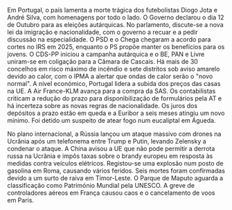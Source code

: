 Em Portugal, o país lamenta a morte trágica dos futebolistas Diogo Jota e André Silva, com homenagens por todo o lado. O Governo declarou o dia 12 de Outubro para as eleições autárquicas. No parlamento, discute-se a nova lei da imigração e nacionalidade, com o governo a recuar e a pedir discussão na especialidade. O PSD e o Chega chegaram a acordo para cortes no IRS em 2025, enquanto o PS propõe manter os benefícios para os jovens. O CDS-PP iniciou a campanha autárquica e o BE, PAN e Livre uniram-se em coligação para a Câmara de Cascais. Há mais de 30 concelhos em risco máximo de incêndio e sete distritos sob aviso amarelo devido ao calor, com o IPMA a alertar que ondas de calor serão o "novo normal". A nível económico, Portugal lidera a subida dos preços das casas na UE. A Air France-KLM avança para a compra da SAS. Os contabilistas criticam a redução do prazo para disponibilização de formulários pela AT e há incerteza sobre as novas regras de nacionalidade. Os juros dos depósitos a prazo estão em queda e a Euribor a seis meses atingiu um novo mínimo. Foi detido um suspeito de atear fogo num eucaliptal em Águeda.

No plano internacional, a Rússia lançou um ataque massivo com drones na Ucrânia após um telefonema entre Trump e Putin, levando Zelensky a condenar o ataque. A China avisou a UE que não pode permitir a derrota russa na Ucrânia e impôs taxas sobre o brandy europeu em resposta às medidas contra veículos elétricos. Registou-se uma explosão num posto de gasolina em Roma, causando vários feridos. Seis mortes foram confirmadas devido a um surto de raiva em Timor-Leste. O Parque de Maputo aguarda a classificação como Património Mundial pela UNESCO. A greve de controladores aéreos em França causou caos e o cancelamento de voos em Paris.